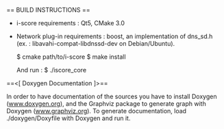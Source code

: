 ==  BUILD INSTRUCTIONS  ==

  * i-score requirements : Qt5, CMake 3.0
  * Network plug-in requirements : boost, an implementation of dns_sd.h (ex. : libavahi-compat-libdnssd-dev on Debian/Ubuntu).
  
    $ cmake path/to/i-score
    $ make install
    
    And run : 
    $ ./iscore_core

   ==<[ Doxygen Documentation ]>==


In order to have documentation of the sources you have to install Doxygen (www.doxygen.org),
and the Graphviz package to generate graph with Doxygen (www.graphviz.org).
To generate documentation,
load ./doxygen/Doxyfile with Doxygen and run it.
